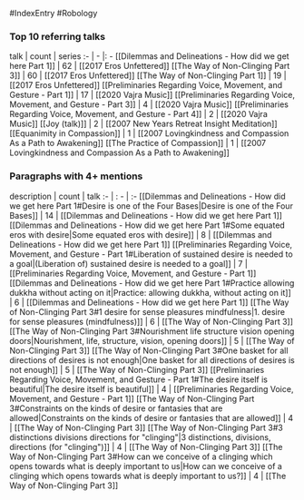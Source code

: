 #IndexEntry #Robology

### Top 10 referring talks
talk | count | series
:- | - |: -
[[Dilemmas and Delineations - How did we get here Part 1]] | 62 | [[2017 Eros Unfettered]]
[[The Way of Non-Clinging Part 3]] | 60 | [[2017 Eros Unfettered]]
[[The Way of Non-Clinging Part 1]] | 19 | [[2017 Eros Unfettered]]
[[Preliminaries Regarding Voice, Movement, and Gesture - Part 1]] | 17 | [[2020 Vajra Music]]
[[Preliminaries Regarding Voice, Movement, and Gesture - Part 3]] | 4 | [[2020 Vajra Music]]
[[Preliminaries Regarding Voice, Movement, and Gesture - Part 4]] | 2 | [[2020 Vajra Music]]
[[Joy (talk)]] | 2 | [[2007 New Years Retreat Insight Meditation]]
[[Equanimity in Compassion]] | 1 | [[2007 Lovingkindness and Compassion As a Path to Awakening]]
[[The Practice of Compassion]] | 1 | [[2007 Lovingkindness and Compassion As a Path to Awakening]]

### Paragraphs with 4+ mentions
description | count | talk
:- | : - | :-
[[Dilemmas and Delineations - How did we get here Part 1#Desire is one of the Four Bases\|Desire is one of the Four Bases]] | 14 | [[Dilemmas and Delineations - How did we get here Part 1]]
[[Dilemmas and Delineations - How did we get here Part 1#Some equated eros with desire\|Some equated eros with desire]] | 8 | [[Dilemmas and Delineations - How did we get here Part 1]]
[[Preliminaries Regarding Voice, Movement, and Gesture - Part 1#Liberation of sustained desire is needed to a goal\|(Liberation of) sustained desire is needed to a goal]] | 7 | [[Preliminaries Regarding Voice, Movement, and Gesture - Part 1]]
[[Dilemmas and Delineations - How did we get here Part 1#Practice allowing dukkha without acting on it\|Practice: allowing dukkha, without acting on it]] | 6 | [[Dilemmas and Delineations - How did we get here Part 1]]
[[The Way of Non-Clinging Part 3#1 desire for sense pleasures mindfulness\|1. desire for sense pleasures (mindfulness)]] | 6 | [[The Way of Non-Clinging Part 3]]
[[The Way of Non-Clinging Part 3#Nourishment life structure vision opening doors\|Nourishment, life, structure, vision, opening doors]] | 5 | [[The Way of Non-Clinging Part 3]]
[[The Way of Non-Clinging Part 3#One basket for all directions of desires is not enough\|One basket for all directions of desires is not enough]] | 5 | [[The Way of Non-Clinging Part 3]]
[[Preliminaries Regarding Voice, Movement, and Gesture - Part 1#The desire itself is beautiful\|The desire itself is beautiful]] | 4 | [[Preliminaries Regarding Voice, Movement, and Gesture - Part 1]]
[[The Way of Non-Clinging Part 3#Constraints on the kinds of desire or fantasies that are allowed\|Constraints on the kinds of desire or fantasies that are allowed]] | 4 | [[The Way of Non-Clinging Part 3]]
[[The Way of Non-Clinging Part 3#3 distinctions divisions directions for "clinging"\|3 distinctions, divisions, directions (for "clinging")]] | 4 | [[The Way of Non-Clinging Part 3]]
[[The Way of Non-Clinging Part 3#How can we conceive of a clinging which opens towards what is deeply important to us\|How can we conceive of a clinging which opens towards what is deeply important to us?]] | 4 | [[The Way of Non-Clinging Part 3]]

